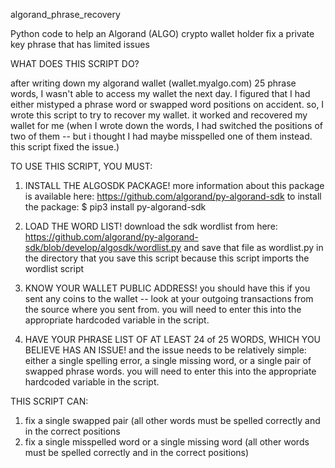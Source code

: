 algorand_phrase_recovery

Python code to help an Algorand (ALGO) crypto wallet holder fix a private key phrase that has limited issues

 WHAT DOES THIS SCRIPT DO?

 after writing down my algorand wallet (wallet.myalgo.com) 25 phrase words,
 I wasn't able to access my wallet the next day.  I figured that I had
 either mistyped a phrase word or swapped word positions on accident.
 so, I wrote this script to try to recover my wallet.  it worked
 and recovered my wallet for me (when I wrote down the words, I
 had switched the positions of two of them -- but i thought I had
 maybe misspelled one of them instead.  this script fixed the issue.)


 TO USE THIS SCRIPT, YOU MUST:

 1) INSTALL THE ALGOSDK PACKAGE!
     more information about this package is available here:
     https://github.com/algorand/py-algorand-sdk
     to install the package: $ pip3 install py-algorand-sdk

 2) LOAD THE WORD LIST!
     download the sdk wordlist from here:
     https://github.com/algorand/py-algorand-sdk/blob/develop/algosdk/wordlist.py
     and save that file as wordlist.py in the directory that you save this script
     because this script imports the wordlist script

 3) KNOW YOUR WALLET PUBLIC ADDRESS!
     you should have this if you sent any coins to the wallet -- look
     at your outgoing transactions from the source where you sent from.
     you will need to enter this into the appropriate hardcoded
     variable in the script.

 4) HAVE YOUR PHRASE LIST OF AT LEAST 24 of 25 WORDS, WHICH YOU BELIEVE HAS AN ISSUE!
     and the issue needs to be relatively simple: either a single spelling
     error, a single missing word, or a single pair of swapped phrase words.
     you will need to enter this into the appropriate hardcoded
     variable in the script.


 THIS SCRIPT CAN:

 1) fix a single swapped pair (all other words must be spelled correctly and in the correct positions
 2) fix a single misspelled word or a single missing word (all other words must be spelled correctly and in the correct positions)
